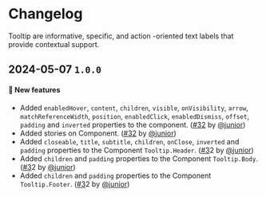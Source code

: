 # Changelog

Tooltip are informative, specific, and action -oriented text labels that provide contextual support.

## 2024-05-07 `1.0.0`

#### 🎉 New features

- Added `enabledHover`, `content`, `children`, `visible`, `onVisibility`, `arrow`, `matchReferenceWidth`, `position`, `enabledClick`, `enabledDismiss`, `offset`, `padding` and `inverted` properties to the component. ([#32](https://git.rarolabs.com.br/frontend/rarui/-/merge_requests/32) by [@junior](https://git.rarolabs.com.br/junior))
- Added stories on Component. ([#32](https://git.rarolabs.com.br/frontend/rarui/-/merge_requests/32) by [@junior](https://git.rarolabs.com.br/junior))
- Added `closeable`, `title`, `subtitle`, `children`, `onClose`, `inverted` and `padding` properties to the Component `Tooltip.Header`. ([#3](https://git.rarolabs.com.br/frontend/rarui/-/merge_requests/3)2 by [@junior](https://git.rarolabs.com.br/junior))
- Added `children` and `padding` properties to the Component `Tooltip.Body`. ([#3](https://git.rarolabs.com.br/frontend/rarui/-/merge_requests/3)2 by [@junior](https://git.rarolabs.com.br/junior))
- Added `children` and `padding` properties to the Component `Tooltip.Footer`. ([#3](https://git.rarolabs.com.br/frontend/rarui/-/merge_requests/3)2 by [@junior](https://git.rarolabs.com.br/junior))

<!-- #### 🛠 Breaking changes -->

<!-- #### 📚 3rd party library updates -->

<!-- #### 🎉 New features -->

<!-- #### 🐛 Bug fixes -->

<!-- #### 💡 Others -->
